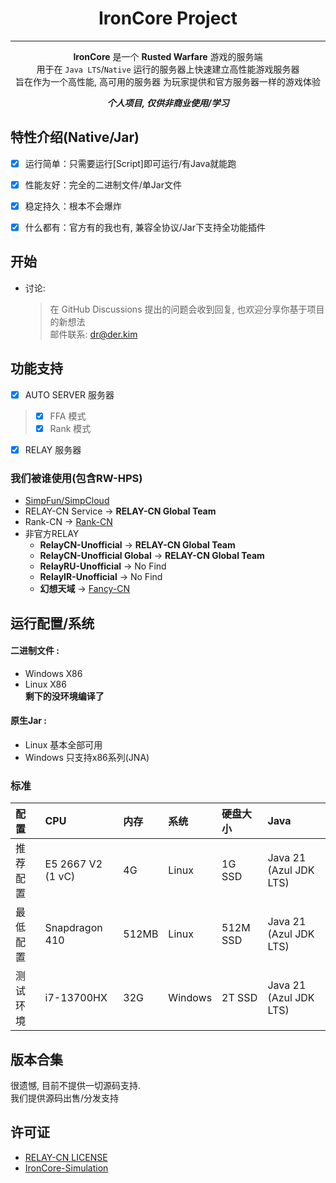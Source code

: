 <div align="center">
<h1>IronCore Project</h1>

----
**IronCore** 是一个 **Rusted Warfare** 游戏的服务端  
用于在 `Java LTS`/`Native` 运行的服务器上快速建立高性能游戏服务器  
旨在作为一个高性能, 高可用的服务器 为玩家提供和官方服务器一样的游戏体验

_**个人项目, 仅供非商业使用/学习**_
</div>

## 特性介绍(Native/Jar)
- [x] 运行简单：只需要运行[Script]即可运行/有Java就能跑
- [x] 性能友好：完全的二进制文件/单Jar文件
- [x] 稳定持久：根本不会爆炸
- [x] 什么都有：官方有的我也有, 兼容全协议/Jar下支持全功能插件


## 开始
- 讨论:
  > 在 GitHub Discussions 提出的问题会收到回复, 也欢迎分享你基于项目的新想法  
  > 邮件联系: dr@der.kim

## 功能支持
- [x] AUTO SERVER 服务器
> - [x] FFA 模式
> - [x] Rank 模式
- [x] RELAY 服务器

### 我们被谁使用(包含RW-HPS)  
- [SimpFun/SimpCloud](https://sfe.simpfun.cn)
- RELAY-CN Service -> **RELAY-CN Global Team**
- Rank-CN -> [Rank-CN](https://xmrank.someo.top)
- 非官方RELAY
  - **RelayCN-Unofficial** -> **RELAY-CN Global Team**
  - **RelayCN-Unofficial Global** -> **RELAY-CN Global Team**
  - **RelayRU-Unofficial** -> No Find
  - **RelayIR-Unofficial** -> No Find
  - **幻想天域** -> [Fancy-CN](https://fancy.someo.top)

## 运行配置/系统  
#### 二进制文件 :
+ Windows X86  
+ Linux X86  
**剩下的没环境编译了**  
#### 原生Jar :
+ Linux 基本全部可用
+ Windows 只支持x86系列(JNA)

### 标准

| 配置 		  | CPU               | 内存 	  | 系统 			 | 硬盘大小 	    | Java                   |
|:-------|:------------------|:------|:-------|:----------|:-----------------------|
| 推荐配置 	    | E5 2667 V2 (1 vC) | 4G | Linux      | 1G SSD | Java 21 (Azul JDK LTS)     |
| 最低配置 	        | Snapdragon 410    | 512MB  | Linux      | 512M SSD | Java 21 (Azul JDK LTS) |
| 测试环境 	        | i7-13700HX        | 32G  | Windows      | 2T SSD | Java 21 (Azul JDK LTS)     |

## 版本合集
很遗憾, 目前不提供一切源码支持.  
我们提供源码出售/分发支持  

## 许可证
+ [RELAY-CN LICENSE](https://github.com/RELAY-CN/.github/blob/main/LICENSE.md)  
+ [IronCore-Simulation](https://github.com/RELAY-CN/.github/blob/main/IronCore-Simulation.md)
